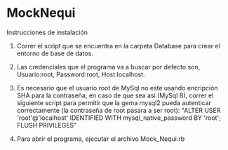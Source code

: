 # MockNequi

Instrucciones de instalación

1. Correr el script que se encuentra en la carpeta Database para crear el entorno de base de datos.

2. Las credenciales que el programa va a buscar por defecto son, Usuario:root, Password:root, Host:localhost.

3. Es necesario que el usuario root de MySql no este usando encripción SHA para la contraseña, en caso de que sea asi (MySql 8), correr el siguiente script para permitir que la gema mysql2 pueda autenticar correctamente (la contraseña de root pasara a ser root): "ALTER USER 'root'@'localhost' IDENTIFIED WITH mysql_native_password BY 'root'; FLUSH PRIVILEGES"

4. Para abrir el programa, ejecutar el archivo Mock_Nequi.rb
